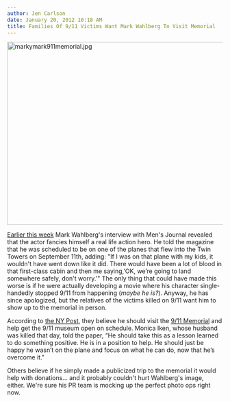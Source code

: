 ```yaml
---
author: Jen Carlson
date: January 20, 2012 10:18 AM
title: Families Of 9/11 Victims Want Mark Wahlberg To Visit Memorial
---
```


<p><span class="mt-enclosure mt-enclosure-image" style="display: inline;"> <img alt="markymark911memorial.jpg" src="https://web.archive.org/web/20120128164302im_/http://gothamist.com/attachments/arts_jen/markymark911memorial.jpg" width="640" height="427" class="image-none"> </span></p>

<p><a href="https://web.archive.org/web/20120128164302/http://gothamist.com/2012/01/18/911_wouldnt_have_happened_if_mark_w.php">Earlier this week</a> Mark Wahlberg&apos;s interview with Men&apos;s Journal revealed that the actor fancies himself a real life action hero. He told the magazine that he was scheduled to be on one of the planes that flew into the Twin Towers on September 11th, adding: &quot;If I was on that plane with my kids, it wouldn&apos;t have went down like it did. There would have been a lot of blood in that first-class cabin and then me saying,&apos;OK, we&#x2019;re going to land somewhere safely, don&apos;t worry.&apos;&quot; The only thing that could have made this worse is if he were actually developing a movie where his character single-handedly stopped 9/11 from happening (<em>maybe he is?</em>). Anyway, he has since apologized, but the relatives of the victims killed on 9/11 want him to show up to the memorial in person. </p>

<p>According to <a href="https://web.archive.org/web/20120128164302/http://www.nypost.com/p/news/national/pay_respects_at_memorial_mark_kin_A9BEA6KQW5lxJpkNYPgT7L">the NY Post</a>, they believe he should visit the <a href="https://web.archive.org/web/20120128164302/http://gothamist.com/2011/09/12/opening_day_at_the_national_911_mem.php#photo-1">9/11 Memorial</a> and help get the 9/11 museum open on schedule. Monica Iken, whose husband was killed that day, told the paper, &#x201C;He should take this as a lesson learned to do something positive. He is in a position to help. He should just be happy he wasn&#x2019;t on the plane and focus on what he can do, now that he&#x2019;s overcome it.&quot;</p>

<p>Others believe if he simply made a publicized trip to the memorial it would help with donations... and it probably couldn&apos;t hurt Wahlberg&apos;s image, either. We&apos;re sure his PR team is mocking up the perfect photo ops right now.</p>